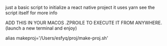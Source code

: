 just a basic script to initialize a react native project 
it uses yarn see the script itself for more info

ADD THIS IN YOUR MACOS .ZPROILE TO EXECUTE IT FROM ANYWHERE.(launch a new terminal and enjoy)

alias makeproj='/Users/esfyq/proj/make-proj.sh'
